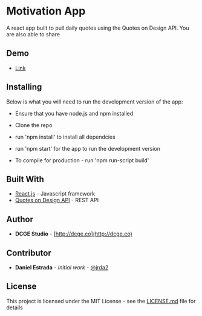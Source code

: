 # Motivation App

A react app built to pull daily quotes using the Quotes on Design API. You are also able to share 

## Demo
* [Link](http://motivation.dcge.co)

## Installing

Below is what you will need to run the development version of the app:

- Ensure that you have node.js and npm installed

* Clone the repo
* run 'npm install' to install all dependcies
* run 'npm start' for the app to run the development version

* To compile for production - run 'npm run-script build'


## Built With

* [React.js](http://www.reactjs.com) - Javascript framework
* [Quotes on Design API](https://quotesondesign.com) - REST API

## Author

* **DCGE Studio** - [http://dcge.co](http://dcge.co)

## Contributor

* **Daniel Estrada** - *Initial work* - [@jrda2](https://github.com/jrda2)

## License

This project is licensed under the MIT License - see the [LICENSE.md](LICENSE.md) file for details



